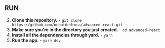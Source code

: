 ## RUN
2. **Clone this repository.** - `git clone https://github.com/nehatdedinca/advanced-react.git`
3. **Make sure you're in the directory you just created.** - `cd advanced-react`
4. **Install all the dependencies through yard.** - `yarn`
5. **Run the app.** - `yarn dev`

